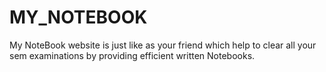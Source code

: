 # MY_NOTEBOOK

My NoteBook website is just like as your friend which help to clear all your sem examinations by providing efficient written Notebooks.
